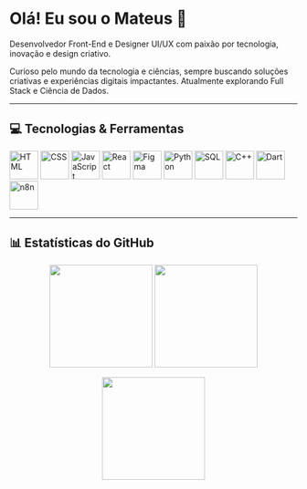 # Olá! Eu sou o Mateus 👋

Desenvolvedor Front-End e Designer UI/UX com paixão por tecnologia, inovação e design criativo.  

Curioso pelo mundo da tecnologia e ciências, sempre buscando soluções criativas e experiências digitais impactantes. Atualmente explorando Full Stack e Ciência de Dados.

---

## 💻 Tecnologias & Ferramentas
<p align="left">
  <img src="https://cdn.jsdelivr.net/gh/devicons/devicon/icons/html5/html5-original.svg" alt="HTML" width="50"/> 
  <img src="https://cdn.jsdelivr.net/gh/devicons/devicon/icons/css3/css3-original.svg" alt="CSS" width="50"/> 
  <img src="https://cdn.jsdelivr.net/gh/devicons/devicon/icons/javascript/javascript-original.svg" alt="JavaScript" width="50"/> 
  <img src="https://cdn.jsdelivr.net/gh/devicons/devicon/icons/react/react-original.svg" alt="React" width="50"/> 
  <img src="https://cdn.jsdelivr.net/gh/devicons/devicon/icons/figma/figma-original.svg" alt="Figma" width="50"/> 
  <img src="https://cdn.jsdelivr.net/gh/devicons/devicon/icons/python/python-original.svg" alt="Python" width="50"/> 
  <img src="https://cdn.jsdelivr.net/gh/devicons/devicon/icons/mysql/mysql-original.svg" alt="SQL" width="50"/> 
  <img src="https://cdn.jsdelivr.net/gh/devicons/devicon/icons/cplusplus/cplusplus-original.svg" alt="C++" width="50"/> 
  <img src="https://cdn.jsdelivr.net/gh/devicons/devicon/icons/dart/dart-original.svg" alt="Dart" width="50"/> 
  <img src="https://cdn.jsdelivr.net/gh/devicons/devicon/icons/n8n/n8n-original.svg" alt="n8n" width="50"/>
</p>

---

## 📊 Estatísticas do GitHub
<p align="center">
  <img height="180em" src="https://github-readme-stats.vercel.app/api?username=mteuslima&show_icons=true&theme=tokyonight&count_private=true" /> 
  <img height="180em" src="https://github-readme-stats.vercel.app/api/top-langs/?username=mteuslima&layout=compact&langs_count=7&theme=tokyonight" />
</p>

<p align="center">
  <img height="180em" src="https://github-readme-streak-stats.herokuapp.com/?user=mteuslima&theme=tokyonight" />
</p>
